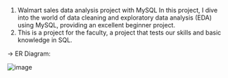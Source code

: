 1. Walmart sales data analysis project with MySQL In this project, I dive into the world of data cleaning and exploratory data analysis (EDA) using MySQL, providing an excellent beginner project.
2. This is a project for the faculty, a project that tests our skills and basic knowledge in SQL.

-> ER Diagram:

![image](https://github.com/cosmin-panescu/SQL-University-Projects/assets/107345473/86369ae0-0163-4db9-bff6-2bce805b7091)
